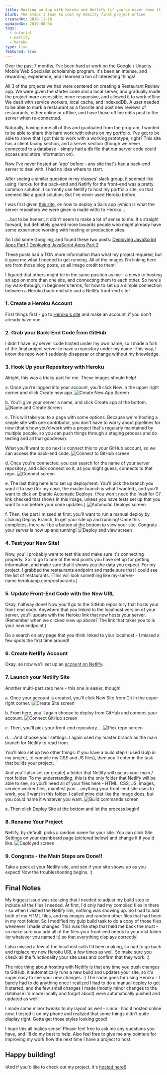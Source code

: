 ```yaml
---
title: Hosting an App with Heroku and Netlify (if you've never done it before)
blurb: The steps I took to post my Udacity final project online
createdAt: 2018-11-18 
updatedAt: 2019-08-04
tags: 
  - tutorial
  - netlify
  - heroku
type: live
featured: true
---
```


Over the past 7 months, I've been hard at work on the Google / Udacity Mobile Web Specialist scholarship program. It's been an intense, and rewarding, experience, and I learned a ton of interesting things!

All 3 of the projects we had were centered on creating a Restaurant Review app. We were given the starter code and a local server, and gradually made the project more accessible, more responsive, and allowed it to work offline. We dealt with service workers, local cache, and IndexedDB. A user needed to be able to mark a restaurant as a favorite and post new reviews of restaurants, either online or offline, and have those offline edits post to the server when re-connected.

Naturally, having done all of this and graduated from the program, I wanted to be able to share this hard work with others on my portfolio. I've got to be able to show that I got this to work with a working prototype, right?  This site has a client facing section, and a server section (though we never connected to a database - simply had a db file that our server code could access and store information on).

Now I've never hosted an 'app' before - any site that's had a back-end server to deal with. I had no idea where to start.

After seeing a similar question in my classes' slack group, it seemed like using Heroku for the back-end and Netlify for the front-end was a pretty common solution. I currently use Netlify to host my portfolio site, so that seemed like a good solution. But I've never used Heroku before.

I was first given [this site](https://sailsjs.com/documentation/concepts/deployment/hosting), on how to deploy a Sails app (which is what the server repository we were given is made with) to Heroku...

....but to be honest, it didn't seem to make a lot of sense to me. It's straight forward, but definitely geared more towards people who might already have some experience working with hosting or production sites.

So I did some Googling, and found these two posts:
[Deploying JavaScript Apps Part 1](https://auth0.com/blog/the-complete-guide-to-deploying-javascript-applications-part-1)
[Deploying JavaScript Apps Part 2](https://auth0.com/blog/deploying-javascript-apps-part-2)

These posts had a TON more information than what my project required, but it gave me what I needed to get running. All of the images I'm linking here are from those blog posts, so all image credit to them!

I figured that others might be in the same position as me - a newb to hosting an app on more than one site, and connecting them to each other. So here's my walk-through, in beginner's terms, for how to set up a simple connection between a Heroku back-end site and a Netlify front-end site!

### 1. Create a Heroku Account

First things first - go to [Heroku's site](https://www.heroku.com) and make an account, if you don't already have one.

### 2. Grab your Back-End Code from GitHub

I didn't have my server code hosted under my own name, so I made a fork of the final project server to have a repository under my name. This way, I know the repo won't suddenly disappear or change without my knowledge.

### 3. Hook Up your Repository with Heroku

Alright, this was a tricky part for me. These images should help!

a. Once you're logged into your account, you'll click New in the upper right corner and click Create new app.
![Create New App Screen](https://cdn2.auth0.com/blog/ultimateguide/create_new_app.png)

b. You'll give your server a name, and click Create app at the bottom.
![Name and Create Screen](https://cdn.auth0.com/blog/jsdeploy/herokunewname.png)

c. This will take you to a page with some options. Because we're hosting a simple site with one contributor, you don't have to worry about pipelines for now (that's how you'd work with a project that's regularly maintained by multiple people, so you can push things through a staging process and do testing and all that goodness).

What you'll want to do next is connect this to your GitHub account, so we can access the back-end code.
![Connect to GitHub screen](https://cdn.auth0.com/blog/jsdeploy/connectogithub.png)

d. Once you're connected, you can search for the name of your server repository, and click connect so it, as you might guess, connects to that repo.
![Connect screen](https://cdn.auth0.com/blog/jsdeploy/clickonconnect.png)

e. The last thing here is to set up deployment. You'll pick the branch you want it to use (for my case, the master branch is what I wanted), and you'll want to click on Enable Automatic Deploys. (You won't need the 'wait for CI' link checked that shows in this image, unless you have tests set up that you want to run before your code updates.)
![Automatic Deploys screen](https://cdn.auth0.com/blog/jsdeploy/enableautomaticdeploy.png)

f. Then, the part I missed at first: you'll want to run a manual deploy by clicking Deploy Branch, to get your site up and running! Once this completes, there will be a button at the bottom to view your site. Congrats - your server is now up and running!
![Deploy and view screen](https://cdn.auth0.com/blog/jsdeploy/deployprocess.png)

### 4. Test your New Site!

Now, you'll probably want to test this and make sure it's connecting properly. So I'd go to one of the end points you have set up for getting information, and make sure that it shows you the data you expect. For my project, I grabbed the restaurants endpoint and made sure that I could see the list of restaurants. (This will look something like my-server-name.herokuapp.com/restaurants.)

### 5. Update Front-End Code with the New URL

Okay, halfway done! Now you'll go to the GitHub repository that hosts your front-end code. Anywhere that you linked to the localhost version of your server, you'll update with the Heroku link that now hosts your server. (Remember when we clicked view up above? The link that takes you to is your new endpoint.)

Do a search on any page that you think linked to your localhost - I missed a few spots the first time around!

### 6. Create Netlify Account

Okay, so now we'll set up an [account on Netlify](https://www.netlify.com).

### 7. Launch your Netlify Site

Another multi-part step here - this one is easier, though!

a. Once your account is created, you'll click New Site from Git in the upper right corner.
![Create Site screen](https://cdn.auth0.com/blog/jsdeploy/ncreatesitefromgit.png)

b. From here, you'll again choose to deploy from GitHub and connect your account.
![Connect GitHub screen](https://cdn.auth0.com/blog/jsdeploy/nchoosegithub.png)

c. Then, you'll pick your front-end repository....
![Pick repo screen](https://cdn.auth0.com/blog/jsdeploy/nselectrepo.png)

d. ...And choose your settings. I again used my master branch as the main branch for Netlify to read from.

You'll also set up two other things:
If you have a build step (I used Gulp in my project, to compile my CSS and JS files), then you'll enter in the task that builds your project.

And you'll also set (or create) a folder that Netlify will use as your main / root folder. To my understanding, this is the only folder that Netlify will be able to see, so you'll need all of your files here - HTML, CSS, JS, images, service worker files, manifest.json....anything your front-end site uses to work, you'll want in this folder. I called mine dist like the image does, but you could name it whatever you want.
![Build commands screen](https://cdn.auth0.com/blog/jsdeploy/netliftyputbuildcommands.png)

e. Then click Deploy Site at the bottom and let the process begin!

### 8. Rename Your Project

Netlify, by default, picks a random name for your site. You can click Site Settings on your dashboard page (pictured below) and change it if you'd like.
![Deployed screen](https://cdn.auth0.com/blog/jsdeploy/sitedeployinprogress.png)

### 9. Congrats - the Main Steps are Done!!

Take a peek at your Netlify site, and see if your site shows up as you expect! Now the troubleshooting begins. :)

## Final Notes

My biggest issue was realizing that I needed to adjust my build step to include all the files I needed. At first, I'd only had my compiled files in there - so when I visited the Netlify link, nothing was showing up. So I had to add both of my HTML files, and my images and random other files that had been in my root folder. So I modified my gulp build task to do a copy of those files whenever I made changes. This was the step that held me back the most - so make sure you add all of the files your front-end needs to your dist folder (or whatever you named it) so that everything displays correctly!

I also missed a few of the localhost calls I'd been making, so had to go back and replace my new Heroku URL a few times as well. So make sure you check all the functionality your site uses and confirm that they work. :)

The nice thing about hosting with Netlify is that any time you push changes to GitHub, it automatically runs a new build and updates your site, so it's super easy to see your new changes. :) The same goes for using Heroku - I barely had to do anything once I realized I had to do a manual deploy to get it started, and the few small changes I made (mostly minor changes to the database I'd made locally and forgot about) were automatically pushed and updated as well!

I made some minor tweaks to my layout as well - since I had it hosted online now, I tested it on my phone and realized that some things didn't quite display right. Gotta get those styles looking good!

I hope this all makes sense! Please feel free to ask me any questions you have, and I'll do my best to help. Also feel free to give me any pointers for improving my work flow the next time I have a project to host.

## Happy building!

(And if you'd like to check out my project, it's [hosted here!](https://mws-reviews-app-lt.netlify.com/))
